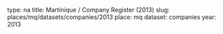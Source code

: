 type: na
title: Martinique / Company Register (2013)
slug: places/mq/datasets/companies/2013
place: mq
dataset: companies
year: 2013
